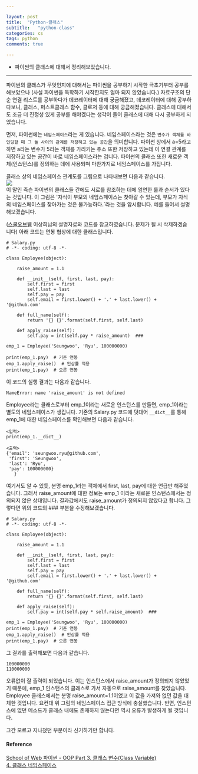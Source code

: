 ```yaml
---

layout: post
title:  "Python-클래스"
subtitle:   "python-class"
categories: cs
tags: python
comments: true

---
```


- 파이썬의 클래스에 대해서 정리해보았습니다.  

---  

파이썬의 클래스가 무엇인지에 대해서는 파이썬을 공부하기 시작한 극초기부터 공부를 해보았으나 (사실 파이썬을 독학하기 시작한지도 얼마 되지 않았습니다.)
자료구조의 단순 연결 리스트를 공부하다가 데코레이터에 대해 궁금해졌고, 데코레이터에 대해 공부하다보니, 클래스, 퍼스트클래스 함수, 클로저 등에 대해 
궁금해졌습니다. 클래스에 대해서도 조금 더 진정성 있게 공부를 해야겠다는 생각이 들어 클래스에 대해 다시 공부하게 되었습니다. 
 
먼저, 파이썬에는 `네임스페이스`라는 게 있습니다. 
네임스페이스라는 것은 `변수가 객체를 바인딩할 때 그 둘 사이의 관계를 저장하고 있는 공간`을 의미합니다. 
파이썬 상에서 a=5라고 하면 a라는 변수가 5라는 객체를 가리키는 주소 또한 저장하고 있는데 이 연결 관계를 저장하고 있는 공간이 바로 네임스페이스라는 겁니다. 
파이썬의 클래스 또한 새로운 객체(인스턴스)를 정의하는 데에 사용되며 마찬가지로 네임스페이스를 가집니다. 

클래스 상의 네임스페이스 관계도를 그림으로 나타내보면 다음과 같습니다.  
![](http://schoolofweb.net/media/uploads/2016/09/22/object_name_resolution_400x400.png)  
이 말인 즉슨 파이썬의 클래스들 간에도 서로를 참조하는 데에 엄연한 룰과 순서가 있다는 것입니다. 
이 그림은 '자식이 부모의 네임스페이스는 찾아갈 수 있는데, 부모가 자식의 네임스페이스를 찾아가는 것은 불가능하다.`라는 것을 암시합니다. 
예를 들어서 설명해보겠습니다. 

([스쿨오브웹](http://schoolofweb.net/blog/posts/%ED%8C%8C%EC%9D%B4%EC%8D%AC-oop-part-3-%ED%81%B4%EB%9E%98%EC%8A%A4-%EB%B3%80%EC%88%98class-variable/) 
이상희님의 설명자료와 코드를 참고하였습니다. 문제가 될 시 삭제하겠습니다) 아래 코드는 연봉 협상에 대한 클래스입니다.  

```  
# Salary.py
# -*- coding: utf-8 -*-

class Employee(object):
    
    raise_amount = 1.1
    
    def __init__(self, first, last, pay):
        self.first = first
        self.last = last
        self.pay = pay
        self.email = first.lower() + '.' + last.lower() + '@github.com'
        
    def full_name(self):
        return '{} {}'.format(self.first, self.last)
    
    def apply_raise(self):
        self.pay = int(self.pay * raise_amount)  ###

emp_1 = Employee('Seungwoo', 'Ryu', 100000000)  

print(emp_1.pay)  # 기존 연봉
emp_1.apply_raise()  # 인상률 적용
print(emp_1.pay)  # 오른 연봉
```  
이 코드의 실행 결과는 다음과 같습니다.  
```  
NameError: name 'raise_amount' is not defined  
```  
Employee라는 클래스로부터 emp_1이라는 새로운 인스턴스를 만들면, emp_1이라는 별도의 네임스페이스가 생깁니다. 
기존의 Salary.py 코드에 덧대어 `__dict__`를 통해 emp_1에 대한 네임스페이스를 확인해보면 다음과 같습니다.  
```  
<입력>
print(emp_1.__dict__)  
```  
```  
<출력>
{'email': 'seungwoo.ryu@github.com',  
 'first': 'Seungwoo',  
 'last': 'Ryu',  
 'pay': 100000000}  
   }  
```   
여기서도 알 수 있듯, 분명 emp_1라는 객체에서 first, last, pay에 대한 언급만 해주었습니다. 그래서 raise_amount에 대한 정보는 
emp_1 이라는 새로운 인스턴스에서는 정의되지 않은 상태입니다. 결과값에서도 raise_amount가 정의되지 않았다고 합니다. 
그렇다면 위의 코드의 ### 부분을 수정해보겠습니다.  

```  
# Salary.py
# -*- coding: utf-8 -*-

class Employee(object):
    
    raise_amount = 1.1
    
    def __init__(self, first, last, pay):
        self.first = first
        self.last = last
        self.pay = pay
        self.email = first.lower() + '.' + last.lower() + '@github.com'
        
    def full_name(self):
        return '{} {}'.format(self.first, self.last)
    
    def apply_raise(self):
        self.pay = int(self.pay * self.raise_amount)  ###

emp_1 = Employee('Seungwoo', 'Ryu', 100000000)  
print(emp_1.pay)  # 기존 연봉
emp_1.apply_raise()  # 인상률 적용
print(emp_1.pay)  # 오른 연봉
```  
그 결과를 출력해보면 다음과 같습니다.  
```  
100000000  
110000000  
```  
오류없이 잘 출력이 되었습니다. 이는 인스턴스에서 raise_amount가 정의되지 않았었기 때문에, emp_1 인스턴스의 클래스로 가서 
자동으로 raise_amount를 찾았습니다. Employee 클래스에서는 분명 raise_amount=1.1이었고 이 값을 가져와 없던 값을 대체한 것입니다. 
요컨대 위 그림의 네임스페이스 접근 방식에 충실했습니다. 
반면, 인스턴스에 없던 메소드가 클래스 내에도 존재하지 않는다면 역시 오류가 발생하게 될 것입니다.  

그간 모르고 지나쳤던 부분이라 신기하기만 합니다.  



#### Reference  
[School of Web 파이썬 - OOP Part 3. 클래스 변수(Class Variable)](http://schoolofweb.net/blog/posts/%ED%8C%8C%EC%9D%B4%EC%8D%AC-oop-part-3-%ED%81%B4%EB%9E%98%EC%8A%A4-%EB%B3%80%EC%88%98class-variable/)  
[4. 클래스 네임스페이스](https://wikidocs.net/1743)
